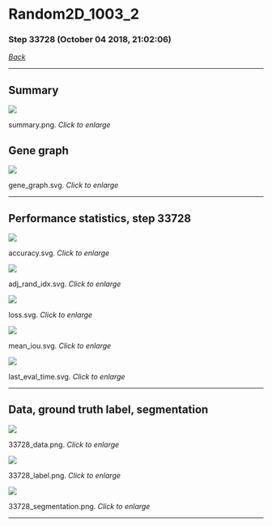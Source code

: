 # Random2D_1003_2

### Step 33728 (October 04 2018, 21:02:06)

[_Back_](..)

---

## Summary

<div class="images"><a href="media/summary.png"><img  src="media/summary.png" align="center"></a><p>summary.png. <i>Click to enlarge</i></p></div>

## Gene graph

<div class="images"><a href="media/gene_graph.svg"><img  src="media/gene_graph.svg" align="center"></a><p>gene_graph.svg. <i>Click to enlarge</i></p></div>

---

## Performance statistics, step 33728

<div class="images"><a href="media/accuracy.svg"><img class="mini" src="media/accuracy.svg" align="center"></a><p>accuracy.svg. <i>Click to enlarge</i></p></div>
<div class="images"><a href="media/adj_rand_idx.svg"><img class="mini" src="media/adj_rand_idx.svg" align="center"></a><p>adj_rand_idx.svg. <i>Click to enlarge</i></p></div>
<div class="images"><a href="media/loss.svg"><img class="mini" src="media/loss.svg" align="center"></a><p>loss.svg. <i>Click to enlarge</i></p></div>
<div class="images"><a href="media/mean_iou.svg"><img class="mini" src="media/mean_iou.svg" align="center"></a><p>mean_iou.svg. <i>Click to enlarge</i></p></div>
<div class="images"><a href="media/last_eval_time.svg"><img class="mini" src="media/last_eval_time.svg" align="center"></a><p>last_eval_time.svg. <i>Click to enlarge</i></p></div>

---

## Data, ground truth label, segmentation

<div class="images"><a href="media/33728_data.png"><img class="mini" src="media/33728_data.png" align="center"></a><p>33728_data.png. <i>Click to enlarge</i></p></div>
<div class="images"><a href="media/33728_label.png"><img class="mini" src="media/33728_label.png" align="center"></a><p>33728_label.png. <i>Click to enlarge</i></p></div>
<div class="images"><a href="media/33728_segmentation.png"><img class="mini" src="media/33728_segmentation.png" align="center"></a><p>33728_segmentation.png. <i>Click to enlarge</i></p></div>

---


